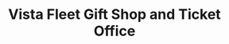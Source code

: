 ---
title: "Vista Fleet Gift Shop and Ticket Office"
url: /duluth/vista-fleet-gift-shop-and-ticket-office/
shop: gift
---